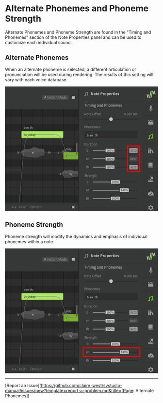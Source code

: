 # Alternate Phonemes and Phoneme Strength

Alternate Phonemes and Phoneme Strength are found in the "Timing and Phonemes" section of the Note Properties panel and can be used to customize each individual sound.

## Alternate Phonemes

When an alternate phoneme is selected, a different articulation or pronunciation will be used during rendering. The results of this setting will vary with each voice database.

![Alternate Phonemes](/img/note-properties/alternate-phonemes.png)

## Phoneme Strength

Phoneme strength will modify the dynamics and emphasis of individual phonemes within a note.

![Phoneme Strength](/img/note-properties/phoneme-strength.png)

---

[Report an Issue](https://github.com/claire-west/svstudio-manual/issues/new?template=report-a-problem.md&title=[Page: Alternate Phonemes])